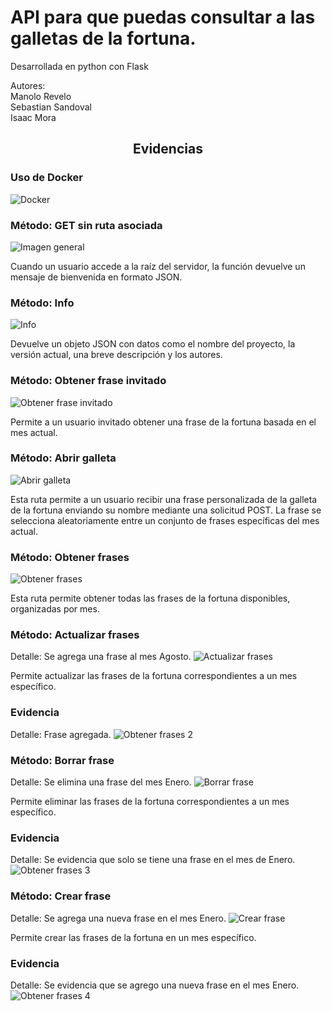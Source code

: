 <h1>API para que puedas consultar a las galletas de la fortuna.</h1>
<p>Desarrollada en python con Flask</p>
<p>Autores:<br>
Manolo Revelo<br>
Sebastian Sandoval<br>
Isaac Mora<br>
</p>
<h2 align="center"> Evidencias</h2>

### Uso de Docker
![Docker](evidencias/docker.png)

### Método: GET sin ruta asociada
![Imagen general](evidencias/imagen.png)
<p>Cuando un usuario accede a la raíz del servidor, la función devuelve un mensaje de bienvenida en formato JSON.</p>

### Método: Info
![Info](evidencias/info.png)
<p>Devuelve un objeto JSON con datos como el nombre del proyecto, la versión actual, una breve descripción y los autores.</p>

### Método: Obtener frase invitado
![Obtener frase invitado](evidencias/obtenerFraseInvitado.png)
<p>Permite a un usuario invitado obtener una frase de la fortuna basada en el mes actual.</p>

### Método: Abrir galleta
![Abrir galleta](evidencias/abrirGalleta.png)
<p>Esta ruta permite a un usuario recibir una frase personalizada de la galleta de la fortuna enviando su nombre mediante una solicitud   POST. La frase se selecciona aleatoriamente entre un conjunto de frases específicas del mes actual.</p>

### Método: Obtener frases 
![Obtener frases](evidencias/obtenerFrases.png)
<p>Esta ruta permite obtener todas las frases de la fortuna disponibles, organizadas por mes.</p>

### Método: Actualizar frases
Detalle: Se agrega una frase al mes Agosto.
![Actualizar frases](evidencias/actualizarFrases.png)
<p>Permite actualizar las frases de la fortuna correspondientes a un mes específico.</p>

### Evidencia
Detalle: Frase agregada.
![Obtener frases 2](evidencias/obtenerFrases2.png)


### Método: Borrar frase
Detalle: Se elimina una frase del mes Enero.
![Borrar frase](evidencias/borrarFrase.png)
<p>Permite eliminar las frases de la fortuna correspondientes a un mes específico.</p>

### Evidencia
Detalle: Se evidencia que solo se tiene una frase en el mes de Enero.
![Obtener frases 3](evidencias/obtenerFrases3.png)

### Método: Crear frase
Detalle: Se agrega una nueva frase en el mes Enero.
![Crear frase](evidencias/crearFrase.png)
<p>Permite crear las frases de la fortuna en un mes específico.</p>

### Evidencia
Detalle: Se evidencia que se agrego una nueva frase en el mes Enero.
![Obtener frases 4](evidencias/obtenerFrases4.png)
